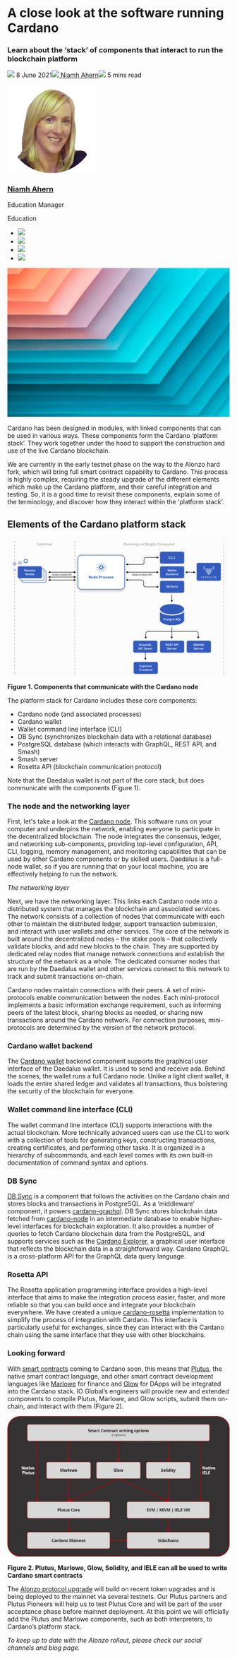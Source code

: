 # A close look at the software running Cardano
### **Learn about the ‘stack’ of components that interact to run the blockchain platform**
![](img/2021-06-08-a-close-look-at-the-software-running-cardano.002.png) 8 June 2021![](img/2021-06-08-a-close-look-at-the-software-running-cardano.002.png)[ Niamh Ahern](/en/blog/authors/niamh-ahern/page-1/)![](img/2021-06-08-a-close-look-at-the-software-running-cardano.003.png) 5 mins read

![Niamh Ahern](img/2021-06-08-a-close-look-at-the-software-running-cardano.004.png)[](/en/blog/authors/niamh-ahern/page-1/)
### [**Niamh Ahern**](/en/blog/authors/niamh-ahern/page-1/)
Education Manager

Education

- ![](img/2021-06-08-a-close-look-at-the-software-running-cardano.005.png)[](mailto:niamh.ahern@iohk.io "Email")
- ![](img/2021-06-08-a-close-look-at-the-software-running-cardano.006.png)[](https://www.linkedin.com/in/niamh-ahern-67849949/ "LinkedIn")
- ![](img/2021-06-08-a-close-look-at-the-software-running-cardano.007.png)[](https://twitter.com/nahern_iohk?lang=en "Twitter")
- ![](img/2021-06-08-a-close-look-at-the-software-running-cardano.008.png)[](https://github.com/nahern "GitHub")

![A close look at the software running Cardano](img/2021-06-08-a-close-look-at-the-software-running-cardano.009.jpeg)

Cardano has been designed in modules, with linked components that can be used in various ways. These components form the Cardano ‘platform stack’. They work together under the hood to support the construction and use of the live Cardano blockchain.

We are currently in the early testnet phase on the way to the Alonzo hard fork, which will bring full smart contract capability to Cardano. This process is highly complex, requiring the steady upgrade of the different elements which make up the Cardano platform, and their careful integration and testing. So, it is a good time to revisit these components, explain some of the terminology, and discover how they interact within the ‘platform stack’.
## **Elements of the Cardano platform stack**
![](img/2021-06-08-a-close-look-at-the-software-running-cardano.010.png)

**Figure 1. Components that communicate with the Cardano node**

The platform stack for Cardano includes these core components:

- Cardano node (and associated processes)
- Cardano wallet
- Wallet command line interface (CLI)
- DB Sync (synchronizes blockchain data with a relational database)
- PostgreSQL database (which interacts with GraphQL, REST API, and Smash)
- Smash server
- Rosetta API (blockchain communication protocol)

Note that the Daedalus wallet is not part of the core stack, but does communicate with the components (Figure 1). 
### **The node and the networking layer**
First, let's take a look at the [Cardano node](https://github.com/input-output-hk/cardano-node). This software runs on your computer and underpins the network, enabling everyone to participate in the decentralized blockchain. The node integrates the consensus, ledger, and networking sub-components, providing top-level configuration, API, CLI, logging, memory management, and monitoring capabilities that can be used by other Cardano components or by skilled users. Daedalus is a full-node wallet, so if you are running that on your local machine, you are effectively helping to run the network. 

*The networking layer*

Next, we have the networking layer. This links each Cardano node into a distributed system that manages the blockchain and associated services. The network consists of a collection of nodes that communicate with each other to maintain the distributed ledger, support transaction submission, and interact with user wallets and other services. The core of the network is built around the decentralized nodes – the stake pools – that collectively validate blocks, and add new blocks to the chain. They are supported by dedicated relay nodes that manage network connections and establish the structure of the network as a whole. The dedicated consumer nodes that are run by the Daedalus wallet and other services connect to this network to track and submit transactions on-chain.

Cardano nodes maintain connections with their peers. A set of mini-protocols enable communication between the nodes. Each mini-protocol implements a basic information exchange requirement, such as informing peers of the latest block, sharing blocks as needed, or sharing new transactions around the Cardano network. For connection purposes, mini-protocols are determined by the version of the network protocol. 
### **Cardano wallet backend**
The [Cardano wallet](https://github.com/input-output-hk/cardano-wallet) backend component supports the graphical user interface of the Daedalus wallet. It is used to send and receive ada. Behind the scenes, the wallet runs a full Cardano node. Unlike a light client wallet, it loads the entire shared ledger and validates all transactions, thus bolstering the security of the blockchain for everyone.
### **Wallet command line interface (CLI)**
The wallet command line interface (CLI) supports interactions with the actual blockchain. More technically advanced users can use the CLI to work with a collection of tools for generating keys, constructing transactions, creating certificates, and performing other tasks. It is organized in a hierarchy of subcommands, and each level comes with its own built-in documentation of command syntax and options.
### **DB Sync**
[DB Sync](https://github.com/input-output-hk/cardano-db-sync) is a component that follows the activities on the Cardano chain and stores blocks and transactions in PostgreSQL. As a ‘middleware’ component, it powers [cardano-graphql](https://github.com/input-output-hk/cardano-graphql). DB Sync stores blockchain data fetched from [cardano-node](https://github.com/input-output-hk/cardano-node) in an intermediate database to enable higher-level interfaces for blockchain exploration. It also provides a number of queries to fetch Cardano blockchain data from the PostgreSQL, and supports services such as the [Cardano Explorer](https://explorer.cardano.org/en.html), a graphical user interface that reflects the blockchain data in a straightforward way. Cardano GraphQL is a cross-platform API for the GraphQL data query language. 
### **Rosetta API**
The Rosetta application programming interface provides a high-level interface that aims to make the integration process easier, faster, and more reliable so that you can build once and integrate your blockchain everywhere. We have created a unique [cardano-rosetta](https://github.com/input-output-hk/cardano-rosetta) implementation to simplify the process of integration with Cardano. This interface is particularly useful for exchanges, since they can interact with the Cardano chain using the same interface that they use with other blockchains.
### **Looking forward**
With [smart contracts](https://iohk.io/en/blog/posts/2021/04/08/smart-contracts-%E2%80%93-here-we-come/) coming to Cardano soon, this means that [Plutus](https://iohk.io/en/blog/posts/2021/04/13/plutus-what-you-need-to-know/), the native smart contract language, and other smart contract development languages like [Marlowe](https://iohk.io/en/blog/posts/2021/05/26/reimagining-peer-to-peer-finance-with-marlowe/) for finance and [Glow](https://glow-lang.org/) for DApps will be integrated into the Cardano stack. IO Global’s engineers will provide new and extended components to compile Plutus, Marlowe, and Glow scripts, submit them on-chain, and interact with them (Figure 2).

![](img/2021-06-08-a-close-look-at-the-software-running-cardano.011.jpeg)

**Figure 2. Plutus, Marlowe, Glow, Solidity, and IELE can all be used to write Cardano smart contracts**

The [Alonzo protocol upgrade](https://iohk.io/en/blog/posts/2021/04/08/smart-contracts-%E2%80%93-here-we-come/) will build on recent token upgrades and is being deployed to the mainnet via several testnets. Our Plutus partners and Plutus Pioneers will help us to test Plutus Core and will be part of the user acceptance phase before mainnet deployment. At this point we will officially add the Plutus and Marlowe components, such as both interpreters, to Cardano’s platform stack. 

*To keep up to date with the Alonzo rollout, please check our social channels and blog page.*

